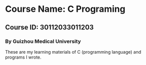 # Course Name: C Programing

## Course ID: 30112033011203

### By Guizhou Medical University

These are my learning materials of C (programming language) and programs I wrote.
